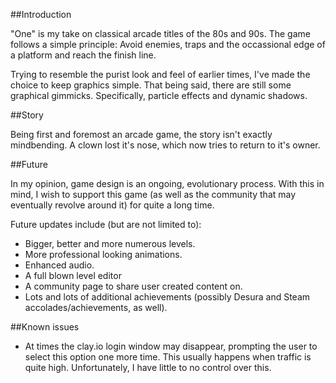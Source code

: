 ##Introduction

"One" is my take on classical arcade titles of the 80s and 90s. 
The game follows a simple principle: Avoid enemies, traps and the occassional edge of a platform and reach the finish line. 


Trying to resemble the purist look and feel of earlier times, I've made the choice to keep graphics simple. 
That being said, there are still some graphical gimmicks. Specifically, particle effects and dynamic shadows. 

##Story

Being first and foremost an arcade game, the story isn't exactly mindbending. 
A clown lost it's nose, which now tries to return to it's owner. 

##Future

In my opinion, game design is an ongoing, evolutionary process. 
With this in mind, I wish to support this game (as well as the community that may eventually revolve around it) 
for quite a long time. 

Future updates include (but are not limited to):

* Bigger, better and more numerous levels. 
* More professional looking animations.
* Enhanced audio. 
* A full blown level editor 
* A community page to share user created content on.
* Lots and lots of additional achievements (possibly Desura and Steam accolades/achievements, as well).

##Known issues

* At times the clay.io login window may disappear, prompting the user to select this option one more time. 
  This usually happens when traffic is quite high. Unfortunately, I have little to no control over this. 
